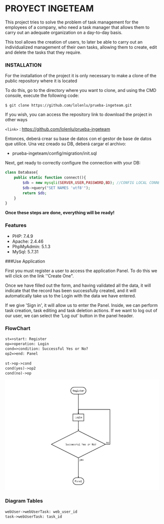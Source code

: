 # PROYECT INGETEAM

This project tries to solve the problem of task management for the employees of a company, who need a task manager that allows them to carry out an adequate organization on a day-to-day basis.

This tool allows the creation of users, to later be able to carry out an individualized management of their own tasks, allowing them to create, edit and delete the tasks that they require.

### INSTALLATION
For the installation of the project it is only necessary to make a clone of the public repository where it is located

To do this, go to the directory where you want to clone, and using the CMD console, execute the following code:

`$ git clone https://github.com/lolenlu/prueba-ingeteam.git`

If you wish, you can access the repository link to download the project in other ways

`<link>` : <https://github.com/lolenlu/prueba-ingeteam>

Entonces, deberá crear su base de datos con el gestor de base de datos que utilice. Una vez creado su DB, deberá cargar el archivo:
 
- prueba-ingeteam/config/migration/init.sql

Next, get ready to correctly configure the connection with your DB:

```php
class Database{
    public static function connect(){
        $db = new mysqli(SERVER,USER,PASSWORD,BD); //CONFIG LOCAL CONNECTION
        $db->query("SET NAMES 'utf8'");
        return $db;
    }
}
```

**Once these steps are done, everything will be ready!**

### Features

- PHP: 7.4.9
- Apache: 2.4.46
- PhpMyAdmin: 5.1.3
- MySql: 5.7.31

###Use Application

First you must register a user to access the application Panel. To do this we will click on the link ''Create One".

Once we have filled out the form, and having validated all the data, it will indicate that the record has been successfully created, and it will automatically take us to the Login with the data we have entered.

If we give 'Sign in', it will allow us to enter the Panel. Inside, we can perform task creation, task editing and task deletion actions. If we want to log out of our user, we can select the 'Log out' button in the panel header.



### FlowChart
```flow
st=>start: Register
op=>operation: Login
cond=>condition: Successful Yes or No?
op2=>end: Panel

st->op->cond
cond(yes)->op2
cond(no)->op
```
![Alt text](assets/img/flowchart.jpg?raw=true "Title")

### Diagram Tables
                    
```seq
webUser->webUserTask: web_user_id
task->webUserTask: task_id
```
